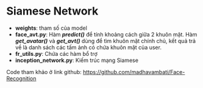 <h1>Siamese Network</h1>

- **weights**: tham số của model
- **face_avt.py**: Hàm ***predict()*** để tính khoảng cách giữa 2 khuôn mặt. Hàm ***get_avatar()*** và ***get_avt()*** dùng để tìm khuôn mặt chính chủ, kết quả trả về là danh sách các tấm ảnh có chứa khuôn mặt của user.
- **fr_utils.py**: Chứa các hàm bổ trợ
- **inception_network.py**: Kiếm trúc mạng Siamese

Code tham khảo ở link github: https://github.com/madhavambati/Face-Recognition